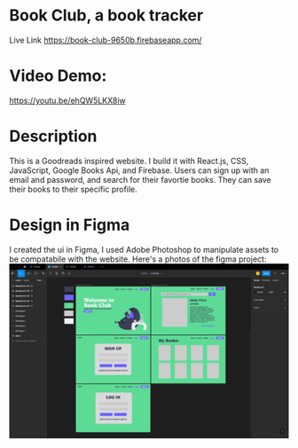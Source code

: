 # Book Club, a book tracker

Live Link
https://book-club-9650b.firebaseapp.com/


# Video Demo:
https://youtu.be/ehQW5LKX8iw

# Description
This is a Goodreads inspired website. I build it with React.js, CSS, JavaScript, Google Books Api, and Firebase. Users can sign up with an email and password, and search for their favortie books. They can save their books to their specific profile. 

# Design in Figma
I created the ui in Figma, I used Adobe Photoshop to manipulate assets to be compatabile with the website. Here's a photos of the figma project:
![design](https://github.com/seanmena/Books/blob/main/src/assets/screenshot.png?raw=true)

